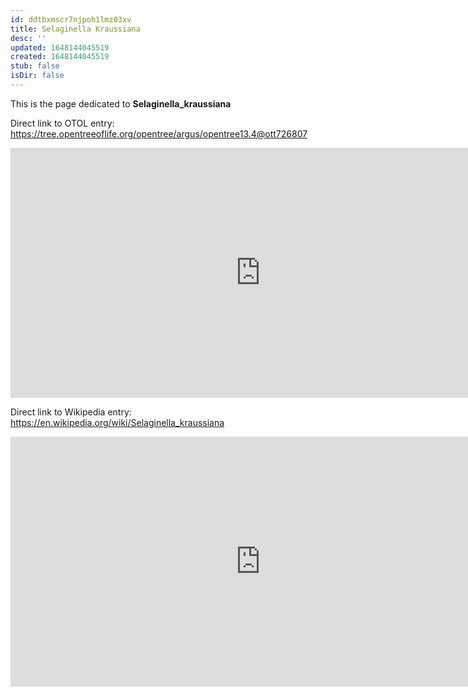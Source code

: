 ```yaml
---
id: ddtbxmscr7njpoh1lmz03xv
title: Selaginella Kraussiana
desc: ''
updated: 1648144045519
created: 1648144045519
stub: false
isDir: false
---
```

This is the page dedicated to **Selaginella_kraussiana**


Direct link to OTOL entry: https://tree.opentreeoflife.org/opentree/argus/opentree13.4@ott726807



<html>
    <body>
    <iframe src="https://tree.opentreeoflife.org/opentree/argus/opentree13.4@ott726807"
    width="800" height="400" frameborder="0" allowfullscreen> </iframe>
    </body>
</html>
    


Direct link to Wikipedia entry: https://en.wikipedia.org/wiki/Selaginella_kraussiana



<html>
    <body>
    <iframe src="https://en.wikipedia.org/wiki/Selaginella_kraussiana"
    width="800" height="400" frameborder="0" allowfullscreen> </iframe>
    </body>
</html>
    
